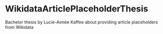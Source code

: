 # WikidataArticlePlaceholderThesis
Bachelor thesis by Lucie-Aimée Kaffee about providing article placeholders from Wikidata
